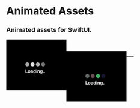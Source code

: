 <p><h1 align="left">Animated Assets</h1></p>
<p><h3>Animated assets for SwiftUI.</h3></p>
<p><img align="left" src="https://github.com/deepakpillai/AnimatedAssets/blob/main/1.gif" width="160" />
</p>&nbsp;
<p><img align="left" src="https://github.com/deepakpillai/AnimatedAssets/blob/main/2.gif" width="160" />
</p>
___
